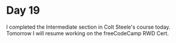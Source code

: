 # Day 19

I completed the Intermediate section in Colt Steele's course today. Tomorrow I will resume working on the freeCodeCamp RWD Cert.
